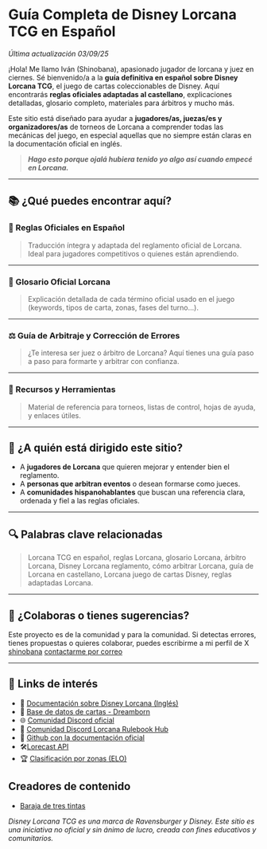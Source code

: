 # Guía Completa de Disney Lorcana TCG en Español

*Última actualización 03/09/25*

¡Hola! Me llamo Iván (Shinobana), apasionado jugador de lorcana y juez en ciernes. Sé bienvenido/a a la **guía definitiva en español sobre Disney Lorcana TCG**, el juego de cartas coleccionables de Disney. Aquí encontrarás **reglas oficiales adaptadas al castellano**, explicaciones detalladas, glosario completo, materiales para árbitros y mucho más.

Este sitio está diseñado para ayudar a **jugadores/as, juezas/es y organizadores/as** de torneos de Lorcana a comprender todas las mecánicas del juego, en especial aquellas que no siempre están claras en la documentación oficial en inglés.

> ***Hago esto porque ojalá hubiera tenido yo algo así cuando empecé en Lorcana.***

---

## 📚 ¿Qué puedes encontrar aquí?

### 🔎 Reglas Oficiales en Español
> Traducción íntegra y adaptada del reglamento oficial de Lorcana. Ideal para jugadores competitivos o quienes están aprendiendo.


---

### 🧠 Glosario Oficial Lorcana
> Explicación detallada de cada término oficial usado en el juego (keywords, tipos de carta, zonas, fases del turno...).

---

### ⚖️ Guía de Arbitraje y Corrección de Errores
> ¿Te interesa ser juez o árbitro de Lorcana? Aquí tienes una guía paso a paso para formarte y arbitrar con confianza.

---

### 🧰 Recursos y Herramientas
> Material de referencia para torneos, listas de control, hojas de ayuda, y enlaces útiles.

---

## 🧭 ¿A quién está dirigido este sitio?

- A **jugadores de Lorcana** que quieren mejorar y entender bien el reglamento.
- A **personas que arbitran eventos** o desean formarse como jueces.
- A **comunidades hispanohablantes** que buscan una referencia clara, ordenada y fiel a las reglas oficiales.

---

## 🔍 Palabras clave relacionadas

> Lorcana TCG en español, reglas Lorcana, glosario Lorcana, árbitro Lorcana, Disney Lorcana reglamento, cómo arbitrar Lorcana, guía de Lorcana en castellano, Lorcana juego de cartas Disney, reglas adaptadas Lorcana.

---

## 🙌 ¿Colaboras o tienes sugerencias?

Este proyecto es de la comunidad y para la comunidad. Si detectas errores, tienes propuestas o quieres colaborar, puedes escribirme a mi perfil de X [shinobana](https://x.com/ShinoBana) [contactarme por correo](mailto:ivan.juezlorcana@gmail.com)


---
## 🔗 Links de interés

- 📖 [Documentación sobre Disney Lorcana (Inglés)](https://www.disneylorcana.com/en-US/resources)
- 🎴 [Base de datos de cartas - Dreamborn](https://dreamborn.ink)
- 🌐 [Comunidad Discord oficial](https://discord.gg/disneylorcana)
- 💬 [Comunidad Discord Lorcana Rulebook Hub](https://discord.gg/hRg9KtFE)
- 🤝 [Github con la documentación oficial](https://github.com/hexastix/disney-lorcana-tcg-resources?tab=readme-ov-file)
- 🛠️[Lorecast API](https://lorcast.com/docs/api)
- 🏆 [Clasificación por zonas (ELO)](http://www.eloquest.ink)

## Creadores de contenido
- [Baraja de tres tintas](https://www.youtube.com/@baraja3tintas/)

_Disney Lorcana TCG es una marca de Ravensburger y Disney. Este sitio es una iniciativa no oficial y sin ánimo de lucro, creada con fines educativos y comunitarios._

